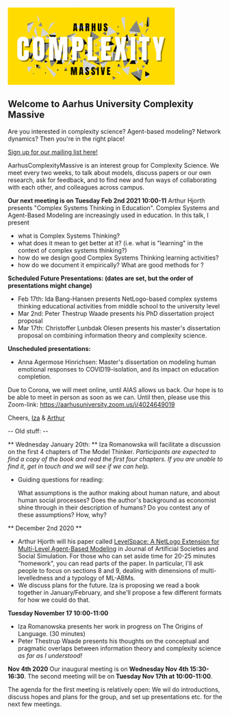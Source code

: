 ![image]( images/ACM2.png)

## Welcome to Aarhus University Complexity Massive

Are you interested in complexity science? Agent-based modeling? Network dynamics? Then you're in the right place!

[Sign up for our mailing list here!](https://maillist.au.dk/mailman/listinfo/aarhuscomplexitymassive.aias)

AarhusComplexityMassive is an interest group for Complexity Science. We meet every two weeks, to talk about models, discuss papers or our own research, ask for feedback, and to find new and fun ways of collaborating with each other, and colleagues across campus. 

**Our next meeting is on Tuesday Feb 2nd 2021 10:00-11**
Arthur Hjorth presents "Complex Systems Thinking in Education". Complex Systems and Agent-Based Modeling are increasingly used in education. In this talk, I present 
 * what is Complex Systems Thinking?
 * what does it mean to get better at it? (i.e. what is "learning" in the context of complex systems thinking?)
 * how do we design good Complex Systems Thinking learning activities?
 * how do we document it empirically? What are good methods for ?

**Scheduled Future Presentations: (dates are set, but the order of presentations might change)**

* Feb 17th: Ida Bang-Hansen presents NetLogo-based complex systems thinking educational activities from middle school to the university level
* Mar 2nd: Peter Thestrup Waade presents his PhD dissertation project proposal
* Mar 17th: Christoffer Lunbdak Olesen presents his master's dissertation proposal on combining information theory and complexity science.


**Unscheduled presentations:**
* Anna Agermose Hinrichsen: Master's dissertation on modeling human emotional responses to COVID19-isolation, and its impact on education completion.



Due to Corona, we will meet online, until AIAS allows us back. Our hope is to be able to meet in person as soon as we can. Until then, please use this Zoom-link: https://aarhusuniversity.zoom.us/j/4024649019

Cheers,
[Iza](https://aias.au.dk/aias-fellows/iza-romanowska/) & [Arthur](https://pure.au.dk/portal/da/persons/hermes-arthur-hjorth(b6da5c3f-dc2f-4376-a964-cec167d512e6).html)



-- Old stuff: --


**  Wednesday January 20th: **
Iza Romanowska will facilitate a discussion on the first 4 chapters of The Model Thinker. _Participants are expected to find a copy of the book and read the first four chapters. If you are unable to find it, get in touch and we will see if we can help._
* Guiding questions for reading:

    What assumptions is the author making about human nature, and about human social processes?
    Does the author's background as economist shine through in their description of humans?
    Do you contest any of these assumptions? How, why?


** December 2nd 2020 ** 
* Arthur Hjorth will his paper called [LevelSpace: A NetLogo Extension for Multi-Level Agent-Based Modeling](http://jasss.soc.surrey.ac.uk/23/1/4.html) in Journal of Artificial Societies and Social Simulation. For those who can set aside time for 20-25 minutes "homework", you can read parts of the paper. In particular, I'll ask people to focus on sections 8 and 9, dealing with dimensions of multi-levelledness and a typology of ML-ABMs.
* We discuss plans for the future. Iza is proposing we read a book together in January/February, and she'll propose a few different formats for how we could do that. 


**Tuesday November 17 10:00-11:00**
* Iza Romanowska presents her work in progress on The Origins of Language. (30 minutes)
* Peter Thestrup Waade presents his thoughts on the conceptual and pragmatic overlaps between information theory and complexity science *as far as I understood!*

**Nov 4th 2020**
Our inaugural meeting is on **Wednesday Nov 4th 15:30-16:30**. The second meeting will be on **Tuesday Nov 17th at 10:00-11:00**.

The agenda for the first meeting is relatively open: We wil do introductions, discuss hopes and plans for the group, and set up presentations etc. for the next few meetings.

